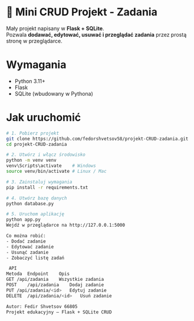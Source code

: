 # 📝 Mini CRUD Projekt - Zadania

Mały projekt napisany w **Flask + SQLite**.  
Pozwala **dodawać, edytować, usuwać i przeglądać zadania** przez prostą stronę w przeglądarce.

# Wymagania
- Python 3.11+
- Flask
- SQLite (wbudowany w Pythona)

# Jak uruchomić

```bash
# 1. Pobierz projekt
git clone https://github.com/fedorshvetsov58/projekt-CRUD-zadania.git
cd projekt-CRUD-zadania

# 2. Utwórz i włącz środowisko
python -m venv venv
venv\Scripts\activate    # Windows
source venv/bin/activate # Linux / Mac

# 3. Zainstaluj wymagania
pip install -r requirements.txt

# 4. Utwórz bazę danych
python database.py

# 5. Uruchom aplikację
python app.py
Wejdź w przeglądarce na http://127.0.0.1:5000

Co można robić:
- Dodać zadanie
- Edytować zadanie
- Usunąć zadanie
- Zobaczyć listę zadań

 API
Metoda	Endpoint	Opis
GET	/api/zadania	Wszystkie zadania
POST	/api/zadania	Dodaj zadanie
PUT	/api/zadania/<id>	Edytuj zadanie
DELETE	/api/zadania/<id>	Usuń zadanie

Autor: Fedir Shvetsov 66805
Projekt edukacyjny – Flask + SQLite CRUD

